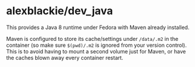 # alexblackie/dev_java

This provides a Java 8 runtime under Fedora with Maven already installed.

Maven is configured to store its cache/settings under `/data/.m2` in the
container (so make sure `$(pwd)/.m2` is ignored from your version control). This
is to avoid having to mount a second volume just for Maven, or have the caches
blown away every container restart.
